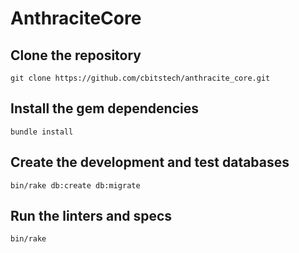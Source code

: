 # AnthraciteCore

## Clone the repository

    git clone https://github.com/cbitstech/anthracite_core.git

## Install the gem dependencies

    bundle install

## Create the development and test databases

    bin/rake db:create db:migrate

## Run the linters and specs

    bin/rake
